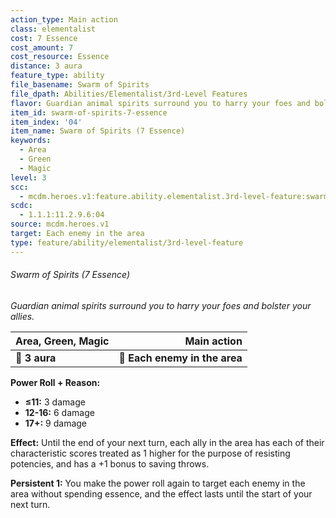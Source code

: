```yaml
---
action_type: Main action
class: elementalist
cost: 7 Essence
cost_amount: 7
cost_resource: Essence
distance: 3 aura
feature_type: ability
file_basename: Swarm of Spirits
file_dpath: Abilities/Elementalist/3rd-Level Features
flavor: Guardian animal spirits surround you to harry your foes and bolster your allies.
item_id: swarm-of-spirits-7-essence
item_index: '04'
item_name: Swarm of Spirits (7 Essence)
keywords:
  - Area
  - Green
  - Magic
level: 3
scc:
  - mcdm.heroes.v1:feature.ability.elementalist.3rd-level-feature:swarm-of-spirits-7-essence
scdc:
  - 1.1.1:11.2.9.6:04
source: mcdm.heroes.v1
target: Each enemy in the area
type: feature/ability/elementalist/3rd-level-feature
---
```


###### Swarm of Spirits (7 Essence)

*Guardian animal spirits surround you to harry your foes and bolster your allies.*

| **Area, Green, Magic** |               **Main action** |
| ---------------------- | ----------------------------: |
| **📏 3 aura**          | **🎯 Each enemy in the area** |

**Power Roll + Reason:**

- **≤11:** 3 damage
- **12-16:** 6 damage
- **17+:** 9 damage

**Effect:** Until the end of your next turn, each ally in the area has each of their characteristic scores treated as 1 higher for the purpose of resisting potencies, and has a +1 bonus to saving throws.

**Persistent 1:** You make the power roll again to target each enemy in the area without spending essence, and the effect lasts until the start of your next turn.
